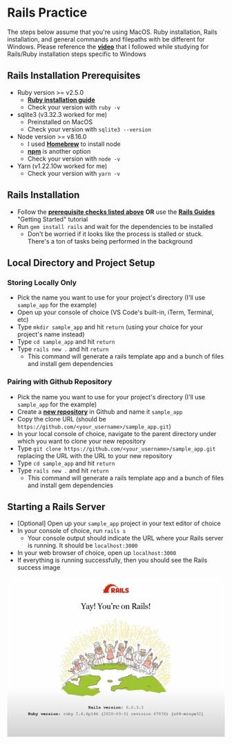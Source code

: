 # Rails Practice

The steps below assume that you're using MacOS. Ruby installation, Rails installation, and general commands and filepaths with be different for Windows. Please reference the [**video**](https://www.youtube.com/watch?v=fmyvWz5TUWg&ab_channel=freeCodeCamp.org) that I followed while studying for Rails/Ruby installation steps specific to Windows

## Rails Installation Prerequisites

- Ruby version >= v2.5.0
  - [**Ruby installation guide**](https://www.ruby-lang.org/en/documentation/installation/)
  - Check your version with `ruby -v`
- sqlite3 (v3.32.3 worked for me)
  - Preinstalled on MacOS
  - Check your version with `sqlite3 --version`
- Node version >= v8.16.0
  - I used [**Homebrew**](https://formulae.brew.sh/formula/node#default) to install node
  - [**npm**](https://docs.npmjs.com/downloading-and-installing-node-js-and-npm) is another option
  - Check your version with `node -v`
- Yarn (v1.22.10w worked for me)
  - Check your version with `yarn -v`

## Rails Installation

- Follow the [**prerequisite checks listed above**](#Rails-Installation-Prerequisites) **OR** use the [**Rails Guides**](https://guides.rubyonrails.org/getting_started.html) "Getting Started" tutorial
- Run `gem install rails` and wait for the dependencies to be installed
  - Don't be worried if it looks like the process is stalled or stuck. There's a ton of tasks being performed in the background

## Local Directory and Project Setup

### Storing Locally Only

- Pick the name you want to use for your project's directory (I'll use `sample_app` for the example)
- Open up your console of choice (VS Code's built-in, iTerm, Terminal, etc)
- Type `mkdir sample_app` and hit `return` (using your choice for your project's name instead)
- Type `cd sample_app` and hit `return`
- Type `rails new .` and hit `return`
  - This command will generate a rails template app and a bunch of files and install gem dependencies

### Pairing with Github Repository

- Pick the name you want to use for your project's directory (I'll use `sample_app` for the example)
- Create a [**new repository**](https://github.com/new) in Github and name it `sample_app`
- Copy the clone URL (should be `https://github.com/<your_username>/sample_app.git`)
- In your local console of choice, navigate to the parent directory under which you want to clone your new repository
- Type `git clone https://github.com/<your_username>/sample_app.git` replacing the URL with the URL to your new repository
- Type `cd sample_app` and hit `return`
- Type `rails new .` and hit `return`
  - This command will generate a rails template app and a bunch of files and install gem dependencies

## Starting a Rails Server

- \[Optional\] Open up your `sample_app` project in your text editor of choice
- In your console of choice, run `rails s`
  - Your console output should indicate the URL where your Rails server is running. It should be `localhost:3000`
- In your web browser of choice, open up `localhost:3000`
- If everything is running successfully, then you should see the Rails success image

![Rails Success](./app/assets/images/Learn%20Ruby%20on%20Rails%20-%20Full%20Course%20-%20YouTube%202021-07-24%20at%204.54.45%20PM.jpg)
